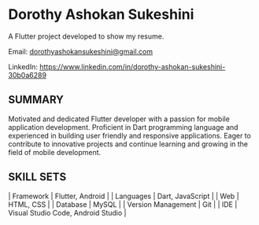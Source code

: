 # Dorothy Ashokan Sukeshini

A Flutter project developed to show my resume.

Email: dorothyashokansukeshini@gmail.com

LinkedIn: https://www.linkedin.com/in/dorothy-ashokan-sukeshini-30b0a6289

## SUMMARY
Motivated and dedicated Flutter developer with a passion for mobile application development. Proficient in Dart programming language and experienced in building user friendly and responsive applications. Eager to contribute to innovative projects and continue learning and growing in the field of mobile development.

## SKILL SETS

| Framework | Flutter, Android |
| Languages | Dart, JavaScript |
| Web | HTML, CSS |
| Database | MySQL |
| Version Management | Git |
| IDE | Visual Studio Code, Android Studio |


